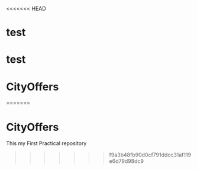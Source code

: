 <<<<<<< HEAD
# test 
# test 
# CityOffers 
=======
# CityOffers
This my First Practical repository
>>>>>>> f9a3b48fb90d0cf791ddcc31af119e6d79d98dc9
